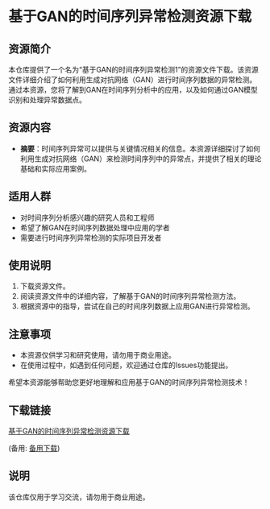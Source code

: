 # 基于GAN的时间序列异常检测资源下载

## 资源简介

本仓库提供了一个名为“基于GAN的时间序列异常检测1”的资源文件下载。该资源文件详细介绍了如何利用生成对抗网络（GAN）进行时间序列数据的异常检测。通过本资源，您将了解到GAN在时间序列分析中的应用，以及如何通过GAN模型识别和处理异常数据点。

## 资源内容

- **摘要**：时间序列异常可以提供与关键情况相关的信息。本资源详细探讨了如何利用生成对抗网络（GAN）来检测时间序列中的异常点，并提供了相关的理论基础和实际应用案例。

## 适用人群

- 对时间序列分析感兴趣的研究人员和工程师
- 希望了解GAN在时间序列数据处理中应用的学者
- 需要进行时间序列异常检测的实际项目开发者

## 使用说明

1. 下载资源文件。
2. 阅读资源文件中的详细内容，了解基于GAN的时间序列异常检测方法。
3. 根据资源中的指导，尝试在自己的时间序列数据上应用GAN进行异常检测。

## 注意事项

- 本资源仅供学习和研究使用，请勿用于商业用途。
- 在使用过程中，如遇到任何问题，欢迎通过仓库的Issues功能提出。

希望本资源能够帮助您更好地理解和应用基于GAN的时间序列异常检测技术！

## 下载链接
[基于GAN的时间序列异常检测资源下载](https://pan.quark.cn/s/447e2647d9c9) 

(备用: [备用下载](https://pan.baidu.com/s/1GmlWLVgeTlgbI9tzOxNUzQ?pwd=1234))

## 说明

该仓库仅用于学习交流，请勿用于商业用途。
